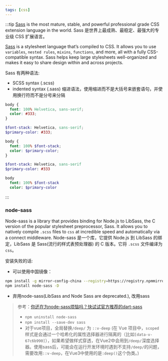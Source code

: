 ```yaml
---
tags: [css]
---
```


:::tip
[Sass](https://sass-lang.com/) is the most mature, stable, and powerful professional grade CSS extension language in the world. Sass 是世界上最成熟、最稳定、最强大的专业级 CSS 扩展语言。

[Sass](https://sass-lang.com/documentation/) is a stylesheet language that’s compiled to CSS. It allows you to use `variables`, `nested rules`, `mixins`, `functions`, and more, all with a fully CSS-compatible syntax. Sass helps keep large stylesheets well-organized and makes it easy to share design within and across projects.

Sass 有两种语法:
- SCSS syntax (.scss)
- indented syntax (.sass) 缩进语法，使用缩进而不是大括号来嵌套语句，并使用换行符而不是分号来分隔

```css
body {
  font: 100% Helvetica, sans-serif;
  color: #333;
}
```
```scss
$font-stack: Helvetica, sans-serif;
$primary-color: #333;

body {
  font: 100% $font-stack;
  color: $primary-color;
}
```
```sass
$font-stack: Helvetica, sans-serif
$primary-color: #333

body
  font: 100% $font-stack
  color: $primary-color
```
:::

### node-sass
Node-sass is a library that provides binding for Node.js to LibSass, the C version of the popular stylesheet preprocessor, Sass. It allows you to natively compile `.scss` files to `css` at incredible speed and automatically via a connect middleware. Node-sass 是一个库，它提供 Node.js 到 LibSass 的绑定，LibSass 是 Sass(流行的样式表预处理器) 的 C 版本。它将 `.scss` 文件编译为 `css`。

安装失败的话:
- 可以使用中国镜像：
```bash
npm install -g mirror-config-china --registry=https://registry.npmmirror.com
npm install node-sass -D
```

- 弃用node-sass(LibSass and Node Sass are deprecated.), 改用sass
> 参考：[你还在为node-sass烦恼吗？快试试官方推荐的dart-sass](https://juejin.cn/post/6966763785130508296)
> - `npm uninstall node-sass`
> - `npm install --save-dev sass`
> - 对于vue项目，全局替换`/deep/` 为 `::v-deep` (在 Vue 项目中，`scoped` 样式是会通过一个哈希化的属性选择器进行隔离的（比如`[data-v-67c6b990]`），如果希望做样式穿透，在Vue2中会用到`/deep/`深度选择器。使用sass后，可能会在运行开发环境时遇到不支持`/deep/`的问题，需要改用`::v-deep`，在Vue3中使用的是`:deep()`这个伪类。)